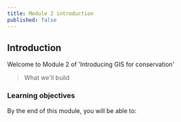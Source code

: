 ```yaml
---
title: Module 2 introduction
published: false
---
```


## Introduction
Welcome to Module 2 of 'Introducing GIS for conservation'

> What we'll build

### Learning objectives
By the end of this module, you will be able to:
